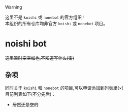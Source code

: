 > [!WARNING]
> 这里不是 `koishi` 或 `nonebot` 的官方组织！  
> 本组织的所有仓库均非官方 `koishi` 或 `nonebot` 项目。

# noishi bot
<s>这里暂时空空如也,不知道写什么(雾)</s>

## 杂项
同时关于 `koishi` 和 `nonebot` 的项目,可以申请添加到列表里(×)  
目前列表如下(不分先后)：
- <s>居然还是空的</s>

